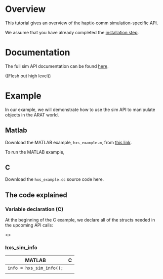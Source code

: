 # Overview
This tutorial gives an overview of the haptix-comm simulation-specific API.

We assume that you have already completed the
[installation step](http://gazebosim.org/tutorials?tut=haptix_install&cat=haptix).

# Documentation
The full sim API documentation can be found
[here](https://s3.amazonaws.com/osrf-distributions/haptix/api/0.2.2/haptix__sim_8h.html).

((Flesh out high level))

# Example
In our example, we will demonstrate how to use the sim API to manipulate objects in the ARAT world.

## Matlab
Download the MATLAB example, `hxs_example.m`, from
[this link](https://bitbucket.org/osrf/haptix-comm/raw/a6440de8c6c2e1ff0181549145545d7dd604fea5/matlab/hxs_example.m).

To run the MATLAB example, 

## C
Download the `hxs_example.cc` source code here.

## The code explained

### Variable declaration (C)
At the beginning of the C example, we declare all of the structs needed in the
upcoming API calls:

<>

### hxs_sim_info

|MATLAB                  |C|
|------------------------|-|
|`info = hxs_sim_info();`| 
|                        |<include from="/  if (hxs_sim_info(&sim_info) != hxOK)/" to="/}/" src='http://bitbucket.org/osrf/haptix-comm/raw/default/example/hxs_requester.c'/>

